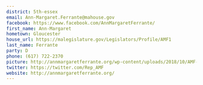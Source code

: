 ```yaml
---
district: 5th-essex
email: Ann-Margaret.Ferrante@mahouse.gov
facebook: https://www.facebook.com/AnnMargaretFerrante/
first_name: Ann-Margaret
hometown: Gloucester
house_url: https://malegislature.gov/Legislators/Profile/AMF1
last_name: Ferrante
party: D
phone: (617) 722-2370
picture: http://annmargaretferrante.org/wp-content/uploads/2018/10/AMF-Headshot-2018-768x512.jpg
twitter: https://twitter.com/Rep_AMF
website: http://annmargaretferrante.org/
---
```

